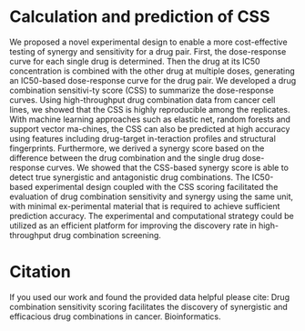 # Calculation and prediction of CSS
We proposed a novel experimental design to enable a more cost-effective testing of synergy and sensitivity for a drug pair. First, the dose-response curve for each single drug is determined. Then the drug at its IC50 concentration is combined with the other drug at multiple doses, generating an IC50-based dose-response curve for the drug pair. We developed a drug combination sensitivi-ty score (CSS) to summarize the dose-response curves. Using high-throughput drug combination data from cancer cell lines, we showed that the CSS is highly reproducible among the replicates. With machine learning approaches such as elastic net, random forests and support vector ma-chines, the CSS can also be predicted at high accuracy using features including drug-target in-teraction profiles and structural fingerprints. Furthermore, we derived a synergy score based on the difference between the drug combination and the single drug dose-response curves. We showed that the CSS-based synergy score is able to detect true synergistic and antagonistic drug combinations. The IC50-based experimental design coupled with the CSS scoring facilitated the evaluation of drug combination sensitivity and synergy using the same unit, with minimal ex-perimental material that is required to achieve sufficient prediction accuracy. The experimental and computational strategy could be utilized as an efficient platform for improving the discovery rate in high-throughput drug combination screening. 
# Citation
If you used our work and found the provided data helpful please cite:
Drug combination sensitivity scoring facilitates the discovery of synergistic and efficacious drug combinations in cancer. Bioinformatics. 
